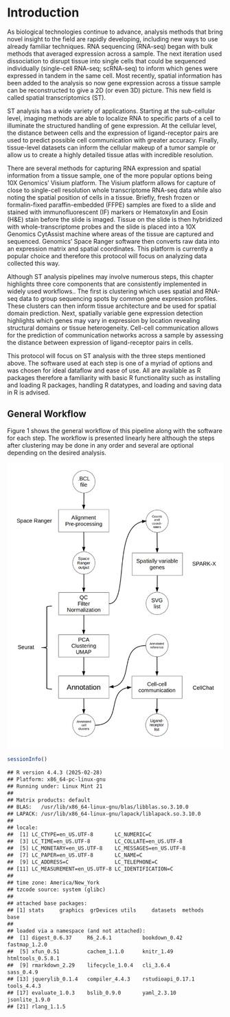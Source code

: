 # Introduction



As biological technologies continue to advance, analysis methods that bring novel insight to the field are rapidly developing, including new ways to use already familiar techniques. RNA sequencing (RNA-seq) began with bulk methods that averaged expression across a sample. The next iteration used dissociation to disrupt tissue into single cells that could be sequenced individually (single-cell RNA-seq; scRNA-seq) to inform which genes were expressed in tandem in the same cell. Most recently, spatial information has been added to the analysis so now gene expression across a tissue sample can be reconstructed to give a 2D (or even 3D) picture. This new field is called spatial transcriptomics (ST).

ST analysis has a wide variety of applications. Starting at the sub-cellular level, imaging methods are able to localize RNA to specific parts of a cell to illuminate the structured handling of gene expression. At the cellular level, the distance between cells and the expression of ligand-receptor pairs are used to predict possible cell communication with greater accuracy. Finally, tissue-level datasets can inform the cellular makeup of a tumor sample or allow us to create a highly detailed tissue atlas with incredible resolution.

There are several methods for capturing RNA expression and spatial information from a tissue sample, one of the more popular options being 10X Genomics’ Visium platform. The Visium platform allows for capture of close to single-cell resolution whole transcriptome RNA-seq data while also noting the spatial position of cells in a tissue. Briefly, fresh frozen or formalin-fixed paraffin-embedded (FFPE) samples are fixed to a slide and stained with immunofluorescent (IF) markers or Hematoxylin and Eosin (H&E) stain before the slide is imaged. Tissue on the slide is then hybridized with whole-transcriptome probes and the slide is placed into a 10X Genomics CytAssist machine where areas of the tissue are captured and sequenced. Genomics’ Space Ranger software then converts raw data into an expression matrix and spatial coordinates. This platform is currently a popular choice and therefore this protocol will focus on analyzing data collected this way.

Although ST analysis pipelines may involve numerous steps, this chapter highlights three core components that are consistently implemented in widely used workflows.. The first is clustering which uses spatial and RNA-seq data to group sequencing spots by common gene expression profiles. These clusters can then inform tissue architecture and be used for spatial domain prediction. Next, spatially variable gene expression detection highlights which genes may vary in expression by location revealing structural domains or tissue heterogeneity. Cell-cell communication allows for the prediction of communication networks across a sample by assessing the distance between expression of ligand-receptor pairs in cells.

This protocol will focus on ST analysis with the three steps mentioned above. The software used at each step is one of a myriad of options and was chosen for ideal dataflow and ease of use. All are available as R packages therefore a familiarity with basic R functionality such as installing and loading R packages, handling R datatypes, and loading and saving data in R is advised.

## General Workflow

Figure 1 shows the general workflow of this pipeline along with the software for each step. The workflow is presented linearly here although the steps after clustering may be done in any order and several are optional depending on the desired analysis.

![Diagram of protocol workflow](figures/Figure_intro_1.png)


``` r
sessionInfo()
```

```
## R version 4.4.3 (2025-02-28)
## Platform: x86_64-pc-linux-gnu
## Running under: Linux Mint 21
## 
## Matrix products: default
## BLAS:   /usr/lib/x86_64-linux-gnu/blas/libblas.so.3.10.0 
## LAPACK: /usr/lib/x86_64-linux-gnu/lapack/liblapack.so.3.10.0
## 
## locale:
##  [1] LC_CTYPE=en_US.UTF-8       LC_NUMERIC=C              
##  [3] LC_TIME=en_US.UTF-8        LC_COLLATE=en_US.UTF-8    
##  [5] LC_MONETARY=en_US.UTF-8    LC_MESSAGES=en_US.UTF-8   
##  [7] LC_PAPER=en_US.UTF-8       LC_NAME=C                 
##  [9] LC_ADDRESS=C               LC_TELEPHONE=C            
## [11] LC_MEASUREMENT=en_US.UTF-8 LC_IDENTIFICATION=C       
## 
## time zone: America/New_York
## tzcode source: system (glibc)
## 
## attached base packages:
## [1] stats     graphics  grDevices utils     datasets  methods   base     
## 
## loaded via a namespace (and not attached):
##  [1] digest_0.6.37     R6_2.6.1          bookdown_0.42     fastmap_1.2.0    
##  [5] xfun_0.51         cachem_1.1.0      knitr_1.49        htmltools_0.5.8.1
##  [9] rmarkdown_2.29    lifecycle_1.0.4   cli_3.6.4         sass_0.4.9       
## [13] jquerylib_0.1.4   compiler_4.4.3    rstudioapi_0.17.1 tools_4.4.3      
## [17] evaluate_1.0.3    bslib_0.9.0       yaml_2.3.10       jsonlite_1.9.0   
## [21] rlang_1.1.5
```
